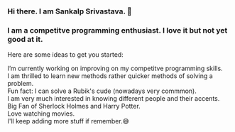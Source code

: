 ### Hi there. I am Sankalp Srivastava.  👋

### I am a competitve programming enthusiast. I love it but not yet good at it. 
Here are some ideas to get you started:

I’m currently working on improving on my competitve programming skills.   
I am thrilled to learn new methods rather quicker methods of solving a problem.   
Fun fact: I can solve a Rubik's cude (nowadays very commmon).   
I am very much interested in knowing different people and their accents.   
Big Fan of Sherlock Holmes and Harry Potter.   
Love watching movies.   
I'll keep adding more stuff if remember.😅   

[LinkedIn]: https://www.linkedin.com/in/sankalp-srivastava-0980a9190/
